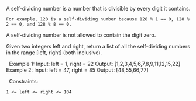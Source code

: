 A self-dividing number is a number that is divisible by every digit it contains.


	For example, 128 is a self-dividing number because 128 % 1 == 0, 128 % 2 == 0, and 128 % 8 == 0.


A self-dividing number is not allowed to contain the digit zero.

Given two integers left and right, return a list of all the self-dividing numbers in the range [left, right] (both inclusive).

 
Example 1:
Input: left = 1, right = 22
Output: [1,2,3,4,5,6,7,8,9,11,12,15,22]
Example 2:
Input: left = 47, right = 85
Output: [48,55,66,77]

 
Constraints:


	1 <= left <= right <= 104

